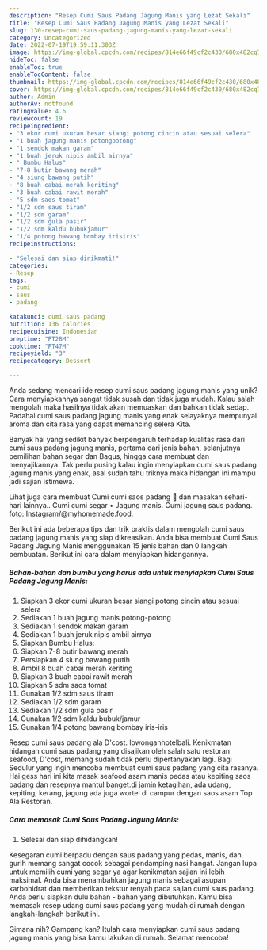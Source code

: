 ```yaml
---
description: "Resep Cumi Saus Padang Jagung Manis yang Lezat Sekali"
title: "Resep Cumi Saus Padang Jagung Manis yang Lezat Sekali"
slug: 130-resep-cumi-saus-padang-jagung-manis-yang-lezat-sekali
category: Uncategorized
date: 2022-07-19T19:59:11.303Z
image: https://img-global.cpcdn.com/recipes/814e66f49cf2c430/680x482cq70/cumi-saus-padang-jagung-manis-foto-resep-utama.jpg
hideToc: false
enableToc: true
enableTocContent: false
thumbnail: https://img-global.cpcdn.com/recipes/814e66f49cf2c430/680x482cq70/cumi-saus-padang-jagung-manis-foto-resep-utama.jpg
cover: https://img-global.cpcdn.com/recipes/814e66f49cf2c430/680x482cq70/cumi-saus-padang-jagung-manis-foto-resep-utama.jpg
author: Admin
authorAv: notfound
ratingvalue: 4.6
reviewcount: 19
recipeingredient:
- "3 ekor cumi ukuran besar siangi potong cincin atau sesuai selera"
- "1 buah jagung manis potongpotong"
- "1 sendok makan garam"
- "1 buah jeruk nipis ambil airnya"
- " Bumbu Halus"
- "7-8 butir bawang merah"
- "4 siung bawang putih"
- "8 buah cabai merah keriting"
- "3 buah cabai rawit merah"
- "5 sdm saos tomat"
- "1/2 sdm saus tiram"
- "1/2 sdm garam"
- "1/2 sdm gula pasir"
- "1/2 sdm kaldu bubukjamur"
- "1/4 potong bawang bombay irisiris"
recipeinstructions:

- "Selesai dan siap dinikmati!"
categories:
- Resep
tags:
- cumi
- saus
- padang

katakunci: cumi saus padang 
nutrition: 136 calories
recipecuisine: Indonesian
preptime: "PT28M"
cooktime: "PT47M"
recipeyield: "3"
recipecategory: Dessert

---
```





Anda sedang mencari ide resep cumi saus padang jagung manis yang unik? Cara menyiapkannya sangat tidak susah dan tidak juga mudah. Kalau salah mengolah maka hasilnya tidak akan memuaskan dan bahkan tidak sedap. Padahal cumi saus padang jagung manis yang enak selayaknya mempunyai aroma dan cita rasa yang dapat memancing selera Kita.





Banyak hal yang sedikit banyak berpengaruh terhadap kualitas rasa dari cumi saus padang jagung manis, pertama dari jenis bahan, selanjutnya pemilihan bahan segar dan Bagus, hingga cara membuat dan menyajikannya. Tak perlu pusing kalau ingin menyiapkan cumi saus padang jagung manis yang enak,      asal sudah tahu triknya maka hidangan ini mampu jadi sajian istimewa.














Lihat juga cara membuat Cumi cumi saos padang 🦑 dan masakan sehari-hari lainnya.. Cumi cumi segar • Jagung manis. Cumi jagung saus padang. foto: Instagram/@myhomemade.food.






Berikut ini ada beberapa tips dan trik praktis dalam mengolah cumi saus padang jagung manis yang siap dikreasikan. Anda bisa membuat Cumi Saus Padang Jagung Manis menggunakan 15 jenis bahan dan 0 langkah pembuatan. Berikut ini cara dalam menyiapkan hidangannya.

<!--inarticleads1-->

##### Bahan-bahan dan bumbu yang harus ada untuk menyiapkan Cumi Saus Padang Jagung Manis:

1. Siapkan 3 ekor cumi ukuran besar siangi potong cincin atau sesuai selera
1. Sediakan 1 buah jagung manis potong-potong
1. Sediakan 1 sendok makan garam
1. Sediakan 1 buah jeruk nipis ambil airnya
1. Siapkan  Bumbu Halus:
1. Siapkan 7-8 butir bawang merah
1. Persiapkan 4 siung bawang putih
1. Ambil 8 buah cabai merah keriting
1. Siapkan 3 buah cabai rawit merah
1. Siapkan 5 sdm saos tomat
1. Gunakan 1/2 sdm saus tiram
1. Sediakan 1/2 sdm garam
1. Sediakan 1/2 sdm gula pasir
1. Gunakan 1/2 sdm kaldu bubuk/jamur
1. Gunakan 1/4 potong bawang bombay iris-iris


Resep cumi saus padang ala D&#39;cost. lowonganhotelbali. Kenikmatan hidangan cumi saus padang yang disajikan oleh salah satu restoran seafood, D&#39;cost, memang sudah tidak perlu dipertanyakan lagi. Bagi Sedulur yang ingin mencoba membuat cumi saus padang yang cita rasanya. Hai gess hari ini kita masak seafood asam manis pedas atau kepiting saos padang dan resepnya mantul banget.di jamin ketagihan, ada udang, kepiting, kerang, jagung ada juga wortel di campur dengan saos asam Top Ala Restoran. 

<!--inarticleads2-->

##### Cara memasak Cumi Saus Padang Jagung Manis:


1. Selesai dan siap dihidangkan!

Kesegaran cumi berpadu dengan saus padang yang pedas, manis, dan gurih memang sangat cocok sebagai pendamping nasi hangat. Jangan lupa untuk memilih cumi yang segar ya agar kenikmatan sajian ini lebih maksimal. Anda bisa menambahkan jagung manis sebagai asupan karbohidrat dan memberikan tekstur renyah pada sajian cumi saus padang. Anda perlu siapkan dulu bahan - bahan yang dibutuhkan. Kamu bisa memasak resep udang cumi saus padang yang mudah di rumah dengan langkah-langkah berikut ini. 

Gimana nih? Gampang kan? Itulah cara menyiapkan cumi saus padang jagung manis yang bisa kamu lakukan di rumah. Selamat mencoba!
